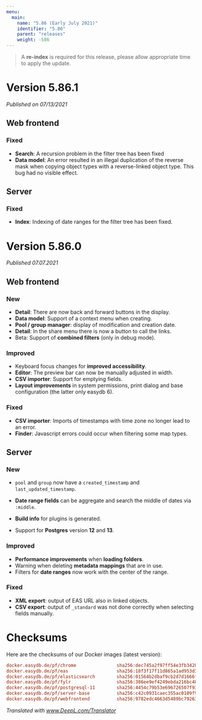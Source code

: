 ```yaml
---
menu:
  main:
    name: "5.86 (Early July 2021)"
    identifier: "5.86"
    parent: "releases"
    weight: -586
---
```


> A **re-index** is required for this release, please allow appropriate time to apply the update.

# Version 5.86.1

*Published on 07/13/2021*

## Web frontend

### Fixed

- **Search**: A recursion problem in the filter tree has been fixed
- **Data model**: An error resulted in an illegal duplication of the reverse mask when copying object types with a reverse-linked object type. This bug had no visible effect.

## Server

### Fixed

- **Index**: Indexing of date ranges for the filter tree has been fixed.

# Version 5.86.0

*Published 07.07.2021*

## Web frontend

### New

- **Detail**: There are now back and forward buttons in the display.
- **Data model**: Support of a context menu when creating.
- **Pool / group manager**: display of modification and creation date.
- **Detail**: In the share menu there is now a button to call the links.
- Beta: Support of **combined filters** (only in debug mode).

### Improved

- Keyboard focus changes for **improved accessibility**.
- **Editor**: The preview bar can now be manually adjusted in width.
- **CSV importer**: Support for emptying fields.
- **Layout improvements** in system permissions, print dialog and base configuration (the latter only easydb 6).

### Fixed

- **CSV importer**: Imports of timestamps with time zone no longer lead to an error.
- **Finder**: Javascript errors could occur when filtering some map types.

## Server

### New

- `pool` and `group` now have a `created_timestamp` and `last_updated_timestamp`.

- **Date range fields** can be aggregate and search the middle of dates via `:middle`.
- **Build info** for plugins is generated.
- Support for **Postgres** version **12** and **13**.

### Improved

- **Performance improvements** when **loading folders**.
- Warning when deleting **metadata mappings** that are in use.
- Filters for **date ranges** now work with the center of the range.

### Fixed

- **XML export**: output of EAS URL also in linked objects.
- **CSV export**: output of `_standard` was not done correctly when selecting fields manually.

# Checksums

Here are the checksums of our Docker images (latest version):

```ini
docker.easydb.de/pf/chrome               sha256:dec745a2f97ff54e3fb34289c0ac5abc368bc8dcbb95ec93fe6124d35c9574c5
docker.easydb.de/pf/eas                  sha256:18f3f17f11d865a1ad953d36541747dde4fb1363a0e8e2174f5a23989c3dd768
docker.easydb.de/pf/elasticsearch        sha256:01564b2dbaf9cb2d7d1666fd2d954ffc61cf0bde2ea6a598330a31c5ab0e56a4
docker.easydb.de/pf/fylr                 sha256:386ee9ef4249ebda216bc4818d09fc84cd3f94ce062ceb2c0c64941b5cb58612
docker.easydb.de/pf/postgresql-11        sha256:4454c79b53e696726507f934be08705ef16916641548d922186838b83f993309
docker.easydb.de/pf/server-base          sha256:c42c0931caec355ac0109f96ede24d22c5422caccacc3988d8519fcd55105701
docker.easydb.de/pf/webfrontend          sha256:9782edc4663d5489bc792633ac6414cef588c181034e260f2b8c1992a6365e0e
```



*Translated with www.DeepL.com/Translator*

